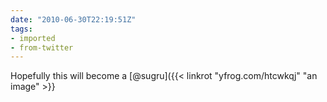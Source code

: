 ```yaml
---
date: "2010-06-30T22:19:51Z"
tags:
- imported
- from-twitter
---
```

Hopefully this will become a [@sugru]({{< linkrot "yfrog.com/htcwkqj" "an image" >}}
